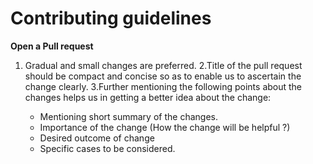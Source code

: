 Contributing guidelines
=======================


**Open a Pull request**

1. Gradual and small changes are preferred.
2.Title of the pull request should be compact and concise so as to enable us to ascertain the change clearly.
3.Further mentioning the following points about the changes helps us in getting a better idea about the change:

   - Mentioning short summary of the changes.
   - Importance of the change (How the change will be helpful ?)
   - Desired outcome of change
   - Specific cases to be considered.



